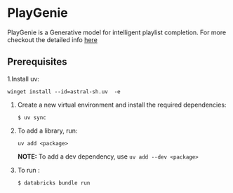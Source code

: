 # PlayGenie
PlayGenie is a Generative model for intelligent playlist completion. For more checkout the detailed info [here](https://github.com/Brackly/PlayGenie/blob/main/About.md)

## Prerequisites

1.Install uv:
   ```
   winget install --id=astral-sh.uv  -e
   ```

1. Create a new virtual environment and install the required dependencies:
    ```
    $ uv sync
    ```

2. To add a library, run:
   ```
   uv add <package>
   ```
   **NOTE:** To add a dev dependency, use `uv add --dev <package>`
3. To run :
   ```
   $ databricks bundle run
   ```
